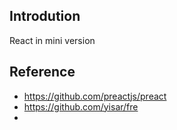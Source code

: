 ## Introdution
React in mini version

## Reference

* https://github.com/preactjs/preact
* https://github.com/yisar/fre
* 